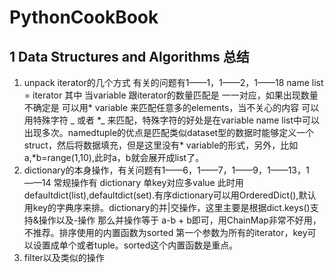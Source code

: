 # PythonCookBook
## 1 Data Structures and Algorithms 总结
1. unpack iterator的几个方式 有关的问题有1——1，1——2，1——18
	name list = iterator 其中 当variable 跟iterator的数量匹配是 一一对应，如果出现数量不确定是 可以用\* variable 来匹配任意多的elements，当不关心的内容 可以用特殊字符 _ 或者 \*\_ 来匹配，特殊字符的好处是在variable name list中可以出现多次。namedtuple的优点是匹配类似dataset型的数据时能够定义一个struct，然后将数据填充，但是这里没有\* variable的形式，另外，比如 a,\*b=range(1,10),此时a，b就会展开成list了。
2. dictionary的本身操作，有关问题有1——6，1——7，1——9，1——13，1——14
	常规操作有 dictionary 单key对应多value 此时用defaultdict(list),defaultdict(set).有序dictionary可以用OrderedDict(),默认用key的字典序来排。dictionary的并|交操作，这里主要是根据dict.keys()支持&操作以及-操作 那么并操作等于 a-b + b即可，用ChainMap非常不好用，不推荐。排序使用的内置函数为sorted 第一个参数为所有的iterator，key可以设置成单个或者tuple。sorted这个内置函数是重点。
3. filter以及类似的操作
   
    

